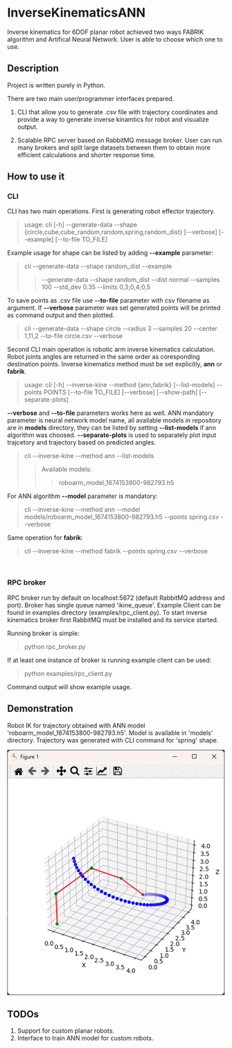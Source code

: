 # InverseKinematicsANN
Inverse kinematics for 6DOF planar robot achieved two ways FABRIK algorithm and Artifical Neural Network. User is able to choose which one to use.

## Description
Project is written purely in Python.

There are two main user/programmer interfaces prepared. 

1. CLI that allow you to generate .csv file with trajectory coordinates and provide a way to generate inverse kinamtics for robot and visualize output.

2. Scalable RPC server based on RabbitMQ message broker. User can run many brokers and split large datasets between them to obtain more efficient calculations and shorter response time.

## How to use it
### CLI
CLI has two main operations. First is generating robot effector trajectory.

> usage: cli [-h] --generate-data --shape {circle,cube,cube_random,random,spring,random_dist} [--verbose] [--example] [--to-file TO_FILE]

Example usage for shape can be listed by adding **--example** parameter:

> cli --generate-data --shape random_dist --example
>> --generate-data --shape random_dist --dist normal --samples 100 --std_dev 0.35 --limits 0,3;0,4;0,5

To save points as .csv file use **--to-file** parameter with csv filename as argument. If **--verbose** parameter was set generated points will be printed as command output and then plotted.

> cli --generate-data --shape circle --radius 3 --samples 20 --center 1,11,2 --to-file circle.csv --verbose

Second CLI main operation is robotic arm inverse kinematics calculation. Robot joints angles are returned in the same order as coresponding destination points. Inverse kinematics method must be set explicitly, **ann** or **fabrik**.

> usage: cli [-h] --inverse-kine --method {ann,fabrik} [--list-models] --points POINTS [--to-file TO_FILE] [--verbose] [--show-path] [--separate-plots]

**--verbose** and **--to-file** parameters works here as well. ANN mandatory parameter is neural network model name, all available models in repository are in **models** directory, they can be listed by setting **--list-models** if ann algorithm was choosed. **--separate-plots** is used to separately plot input trajcetory and trajectory based on predicted angles.

> cli --inverse-kine --method ann --list-models
>> Available models:
>>> roboarm_model_1674153800-982793.h5

For ANN algorithm **--model** parameter is mandatory:
> cli --inverse-kine --method ann --model models/roboarm_model_1674153800-982793.h5 --points spring.csv --verbose

Same operation for **fabrik**:

> cli --inverse-kine --method fabrik --points spring.csv --verbose

<br>

### RPC broker
RPC broker run by default on localhost:5672 (default RabbitMQ address and port). Broker has single queue named 'ikine_queue'. Example Client can be found in examples directory (examples/rpc_client.py). To start inverse kinematics broker first RabbitMQ must be installed and its service started.

Running broker is simple:

> python rpc_broker.py

If at least one instance of broker is running example client can be used:

> python examples/rpc_client.py

Command output will show example usage.

## Demonstration

Robot IK for trajectory obtained with ANN model 'roboarm_model_1674153800-982793.h5'. Model is available in 'models' directory. Trajectory was generated with CLI command for 'spring' shape.

![](sample.gif)

## TODOs
1. Support for custom planar robots.
2. Interface to train ANN model for custom robots.
